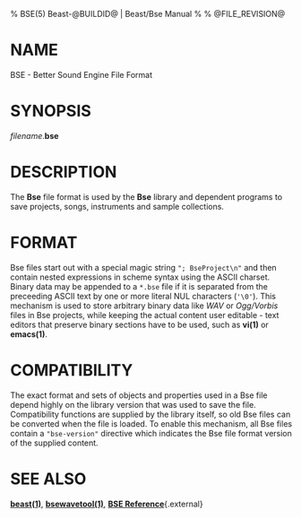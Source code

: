 % BSE(5) Beast-@BUILDID@ | Beast/Bse Manual
%
% @FILE_REVISION@

# NAME
BSE - Better Sound Engine File Format

# SYNOPSIS
*filename*.**bse**

# DESCRIPTION

The **Bse** file format is used by the **Bse** library and dependent programs to save
projects, songs, instruments and sample collections.

# FORMAT

Bse files start out with a special magic string `"; BseProject\n"` and then contain nested
expressions in scheme syntax using the ASCII charset.
Binary data may be appended to a `*.bse` file if it is separated from the preceeding
ASCII text by one or more literal NUL characters (`'\0'`).
This mechanism is used to store arbitrary binary data like *WAV* or *Ogg/Vorbis* files
in Bse projects, while keeping the actual content user editable - text editors that
preserve binary sections have to be used, such as **vi(1)** or **emacs(1)**.

# COMPATIBILITY

The exact format and sets of objects and properties used in a Bse file depend highly
on the library version that was used to save the file. Compatibility functions are supplied
by the library itself, so old Bse files can be converted when the file is loaded.
To enable this mechanism, all Bse files contain a `"bse-version"` directive which
indicates the  Bse file format version of the supplied content.

# SEE ALSO

[**beast(1)**](beast.1.html),
[**bsewavetool(1)**](bsewavetool.1.html),
[**BSE Reference**](https://testbit.eu/pub/docs/beast/latest/namespaceBse.html){.external}
